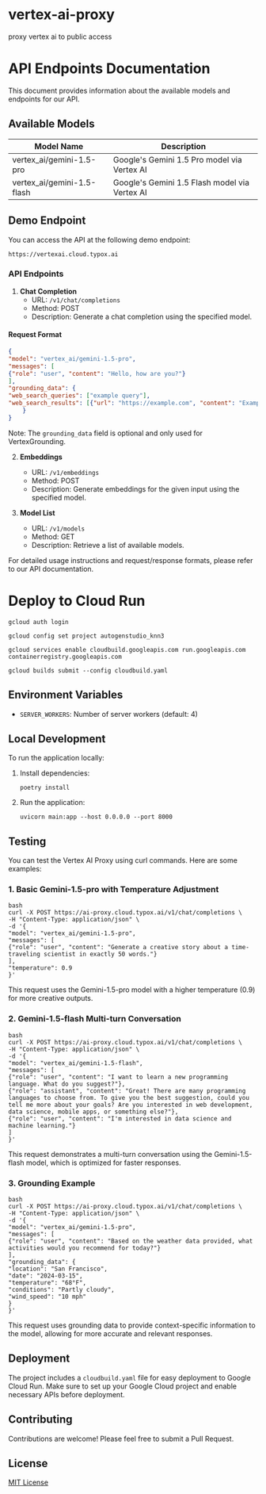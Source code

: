 # vertex-ai-proxy
proxy vertex ai to public access


# API Endpoints Documentation

This document provides information about the available models and endpoints for our API.

## Available Models

| Model Name | Description |
|------------|-------------|
| vertex_ai/gemini-1.5-pro | Google's Gemini 1.5 Pro model via Vertex AI |
| vertex_ai/gemini-1.5-flash | Google's Gemini 1.5 Flash model via Vertex AI |

## Demo Endpoint

You can access the API at the following demo endpoint:
```
https://vertexai.cloud.typox.ai
```


### API Endpoints

1. **Chat Completion**
   - URL: `/v1/chat/completions`
   - Method: POST
   - Description: Generate a chat completion using the specified model.

#### Request Format

```json
{
"model": "vertex_ai/gemini-1.5-pro",
"messages": [
{"role": "user", "content": "Hello, how are you?"}
],
"grounding_data": {
"web_search_queries": ["example query"],
"web_search_results": [{"url": "https://example.com", "content": "Example content"}]
    }
}
```
Note: The `grounding_data` field is optional and only used for VertexGrounding.



2. **Embeddings**
   - URL: `/v1/embeddings`
   - Method: POST
   - Description: Generate embeddings for the given input using the specified model.

3. **Model List**
   - URL: `/v1/models`
   - Method: GET
   - Description: Retrieve a list of available models.

For detailed usage instructions and request/response formats, please refer to our API documentation.



# Deploy to Cloud Run

```
gcloud auth login

gcloud config set project autogenstudio_knn3

gcloud services enable cloudbuild.googleapis.com run.googleapis.com containerregistry.googleapis.com

gcloud builds submit --config cloudbuild.yaml
```


## Environment Variables

- `SERVER_WORKERS`: Number of server workers (default: 4)

## Local Development

To run the application locally:

1. Install dependencies:
   ```
   poetry install
   ```

2. Run the application:
   ```
   uvicorn main:app --host 0.0.0.0 --port 8000
   ```


## Testing

You can test the Vertex AI Proxy using curl commands. Here are some examples:

### 1. Basic Gemini-1.5-pro with Temperature Adjustment

```
bash
curl -X POST https://ai-proxy.cloud.typox.ai/v1/chat/completions \
-H "Content-Type: application/json" \
-d '{
"model": "vertex_ai/gemini-1.5-pro",
"messages": [
{"role": "user", "content": "Generate a creative story about a time-traveling scientist in exactly 50 words."}
],
"temperature": 0.9
}'
```
This request uses the Gemini-1.5-pro model with a higher temperature (0.9) for more creative outputs.

### 2. Gemini-1.5-flash Multi-turn Conversation
```
bash
curl -X POST https://ai-proxy.cloud.typox.ai/v1/chat/completions \
-H "Content-Type: application/json" \
-d '{
"model": "vertex_ai/gemini-1.5-flash",
"messages": [
{"role": "user", "content": "I want to learn a new programming language. What do you suggest?"},
{"role": "assistant", "content": "Great! There are many programming languages to choose from. To give you the best suggestion, could you tell me more about your goals? Are you interested in web development, data science, mobile apps, or something else?"},
{"role": "user", "content": "I'm interested in data science and machine learning."}
]
}'
```

This request demonstrates a multi-turn conversation using the Gemini-1.5-flash model, which is optimized for faster responses.

### 3. Grounding Example
```
bash
curl -X POST https://ai-proxy.cloud.typox.ai/v1/chat/completions \
-H "Content-Type: application/json" \
-d '{
"model": "vertex_ai/gemini-1.5-pro",
"messages": [
{"role": "user", "content": "Based on the weather data provided, what activities would you recommend for today?"}
],
"grounding_data": {
"location": "San Francisco",
"date": "2024-03-15",
"temperature": "68°F",
"conditions": "Partly cloudy",
"wind_speed": "10 mph"
}
}'
```


This request uses grounding data to provide context-specific information to the model, allowing for more accurate and relevant responses.

## Deployment

The project includes a `cloudbuild.yaml` file for easy deployment to Google Cloud Run. Make sure to set up your Google Cloud project and enable necessary APIs before deployment.

## Contributing

Contributions are welcome! Please feel free to submit a Pull Request.

## License

[MIT License](LICENSE)


